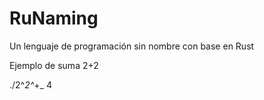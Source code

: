 # RuNaming
Un lenguaje de programación sin nombre con base en Rust

Ejemplo de suma 2+2

./2^_2^_+_ 
4
